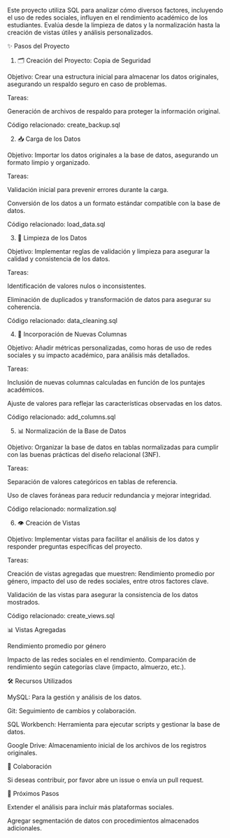 
Este proyecto utiliza SQL para analizar cómo diversos factores, incluyendo el uso de redes sociales, influyen en el rendimiento académico de los estudiantes. Evalúa desde la limpieza de datos y la normalización hasta la creación de vistas útiles y análisis personalizados.

✨ Pasos del Proyecto

1. 🗂️ Creación del Proyecto: Copia de Seguridad

Objetivo: Crear una estructura inicial para almacenar los datos originales, asegurando un respaldo seguro en caso de problemas.

Tareas:

Generación de archivos de respaldo para proteger la información original.

Código relacionado: create_backup.sql

2. 📥 Carga de los Datos

Objetivo: Importar los datos originales a la base de datos, asegurando un formato limpio y organizado.

Tareas:

Validación inicial para prevenir errores durante la carga.

Conversión de los datos a un formato estándar compatible con la base de datos.

Código relacionado: load_data.sql

3. 🧺 Limpieza de los Datos

Objetivo: Implementar reglas de validación y limpieza para asegurar la calidad y consistencia de los datos.

Tareas:

Identificación de valores nulos o inconsistentes.

Eliminación de duplicados y transformación de datos para asegurar su coherencia.

Código relacionado: data_cleaning.sql

4. 🪯 Incorporación de Nuevas Columnas

Objetivo: Añadir métricas personalizadas, como horas de uso de redes sociales y su impacto académico, para análisis más detallados.

Tareas:

Inclusión de nuevas columnas calculadas en función de los puntajes académicos.

Ajuste de valores para reflejar las características observadas en los datos.

Código relacionado: add_columns.sql

5. 📊 Normalización de la Base de Datos

Objetivo: Organizar la base de datos en tablas normalizadas para cumplir con las buenas prácticas del diseño relacional (3NF).

Tareas:

Separación de valores categóricos en tablas de referencia.

Uso de claves foráneas para reducir redundancia y mejorar integridad.

Código relacionado: normalization.sql

6. 👁️ Creación de Vistas

Objetivo: Implementar vistas para facilitar el análisis de los datos y responder preguntas específicas del proyecto.

Tareas:

Creación de vistas agregadas que muestren: Rendimiento promedio por género, impacto del uso de redes sociales, entre otros factores clave.

Validación de las vistas para asegurar la consistencia de los datos mostrados.

Código relacionado: create_views.sql

📊 Vistas Agregadas

Rendimiento promedio por género

Impacto de las redes sociales en el rendimiento. Comparación de rendimiento según categorías clave (impacto, almuerzo, etc.).

🛠️ Recursos Utilizados

MySQL: Para la gestión y análisis de los datos.

Git: Seguimiento de cambios y colaboración.

SQL Workbench: Herramienta para ejecutar scripts y gestionar la base de datos.

Google Drive: Almacenamiento inicial de los archivos de los registros originales.

🤝 Colaboración

Si deseas contribuir, por favor abre un issue o envía un pull request.

🚀 Próximos Pasos

Extender el análisis para incluir más plataformas sociales.

Agregar segmentación de datos con procedimientos almacenados adicionales.
